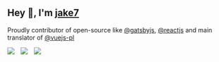 ## Hey 👋, I'm [jake7](https://github.com/jaketvvv)

Proudly contributor of open-source like [@gatsbyjs](https://github.com/gatsbyjs), [@reactjs](https://github.com/reactjs) and main translator of [@vuejs-pl](https://github.com/vuejs-pl)

<img src=https://jakex7.github.io/jakex7/icons/gatsby.svg>&#8195;<img src=https://jakex7.github.io/jakex7/icons/react.svg>&#8195;<img src=https://jakex7.github.io/jakex7/icons/vue.svg>
